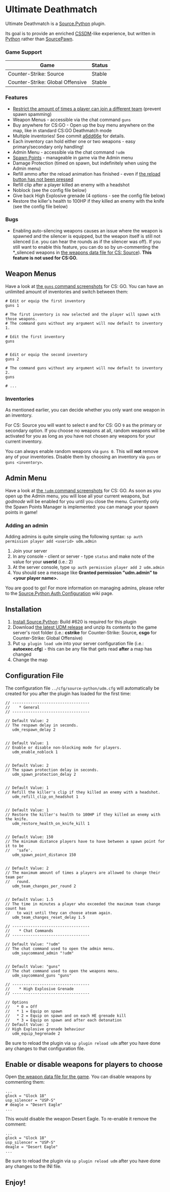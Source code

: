 # Ultimate Deathmatch
Ultimate Deathmatch is a [Source.Python](https://github.com/Source-Python-Dev-Team/Source.Python) plugin.

Its goal is to provide an enriched [CSSDM](http://www.bailopan.net/cssdm/)-like experience, but written in [Python](https://www.python.org/) rather than [SourcePawn](https://wiki.alliedmods.net/Introduction_to_SourcePawn).

### Game Support
| Game | Status |
| ---- | ------ |
| Counter-Strike: Source | Stable |
| Counter-Strike: Global Offensive | Stable |

### Features
* [Restrict the amount of times a player can join a different team](https://github.com/backraw/udm/commit/74b9bf689fab6c1e347a38a84715273871b2dfef) (prevent spawn spamming)
* Weapon Menus - accessible via the chat command ```guns```
* Buy anywhere for CS:GO - Open up the buy menu anywhere on the map, like in standard CS:GO Deathmatch mode
* Multiple inventories! See commit [a6dd66e](https://github.com/backraw/udm/commit/a6dd66e61a463d5ddd6c50ad8b49581eb6aa2d86) for details.
* Each inventory can hold either one or two weapons - easy primary/secondary only handling!
* Admin Menu - accessible via the chat command ```!udm```
* [Spawn Points](https://github.com/backraw/udm/tree/master/addons/source-python/data/plugins/udm/spawnpoints) - manageable in game via the Admin menu
* Damage Protection (timed on spawn, but indefinitely when using the Admin menu)
* Refill ammo after the reload animation has finished - even if [the reload button has not been pressed](https://github.com/backraw/udm/commit/19ea391fb6900a3d6497e7ea7b091bf1fea9ea76)
* Refill clip after a player killed an enemy with a headshot
* Noblock (see the config file below)
* Give back High Explosive grenade (4 options - see the config file below)
* Restore the killer's health to 100HP if they killed an enemy with the knife (see the config file below)

### Bugs
* Enabling auto-silencing weapons causes an issue where the weapon is spawned and the silencer is equipped,
but the weapon itself is still not silenced (i.e. you can hear the rounds as if the silencer was off).
If you still want to enable this feature, you can do so by un-commenting the *_silenced weapons in
[the weapons data file for CS: Source](https://github.com/backraw/udm/commit/2fe1219c6caeabcb23e611a215ef6024525aa9c4)).
**This feature is not used for CS:GO.**

## Weapon Menus
Have a look at [the ```guns``` command screenshots](https://github.com/backraw/udm/tree/master/screenshots/guns) for CS: GO. You can have an unlimited amount of
inventories and switch between them:

```
# Edit or equip the first inventory
guns 1

# The first inventory is now selected and the player will spawn with those weapons.
# The command guns without any argument will now default to inventory 1.

# Edit the first inventory
guns


# Edit or equip the second inventory
guns 2

# The command guns without any argument will now default to inventory 2.
guns

# ...
```

### Inventories
As mentioned earlier, you can decide whether you only want one weapon in an inventory.

For CS: Source you will want to select ```0``` and for CS: GO ```9``` as the primary or secondary option.
If you choose no weapons at all, random weapons will be activated for you as long as you have not
chosen any weapons for your current inventory.

You can always enable random weapons via ```guns 0```. This will **not** remove any of your inventories.
Disable them by choosing an inventory via ```guns``` or ```guns <inventory>```.

## Admin Menu
Have a look at [the ```!udm``` command screenshots](https://github.com/backraw/udm/tree/master/screenshots/admin) for CS: GO. As soon as you open up the Admin menu, you will lose all your current weapons, but *godmode* will be enabled for you
until you close the menu. Currently only the Spawn Points Manager is implemented: you can manage your spawn points in game!

### Adding an admin
Adding admins is quite simple using the following syntax: ```sp auth permission player add <userid> udm.admin```

1. Join your server
2. In any console - client or server - type ```status``` and make note of the value for your **userid** (i.e.: 2)
3. At the server console, type ```sp auth permission player add 2 udm.admin```
4. You should see a message like **Granted permission "udm.admin" to \<your player name\>.**

You are good to go! For more information on managing admins, please refer to the [Source.Python Auth Configuration](http://wiki.sourcepython.com/general/config-auth.html) wiki page.

## Installation
1. [Install Source.Python](http://wiki.sourcepython.com/general/installation.html): Build #620 is required for this plugin
2. Download [the latest UDM release](https://github.com/backraw/udm/releases/tag/v1.5.1) and unzip its contents to the game server's root folder (i.e.: **cstrike** for Counter-Strike: Source, **csgo** for Counter-Strike: Global Offensive)
3. Put ```sp plugin load udm``` into your server configuration file (i.e.: **autoexec.cfg**) - this can be any file that gets read **after** a map has changed
4. Change the map

## Configuration File
The configuration file ```../cfg/source-python/udm.cfg``` will automatically be created for you after the plugin has loaded for the first time:
```
// ----------------------------------
//    * General
// ----------------------------------

// Default Value: 2
// The respawn delay in seconds.
   udm_respawn_delay 2


// Default Value: 1
// Enable or disable non-blocking mode for players.
   udm_enable_noblock 1


// Default Value: 2
// The spawn protection delay in seconds.
   udm_spawn_protection_delay 2


// Default Value: 1
// Refill the killer's clip if they killed an enemy with a headshot.
   udm_refill_clip_on_headshot 1


// Default Value: 1
// Restore the killer's health to 100HP if they killed an enemy with the knife.
   udm_restore_health_on_knife_kill 1


// Default Value: 150
// The minimum distance players have to have between a spawn point for it to be
//   'safe'.
   udm_spawn_point_distance 150


// Default Value: 2
// The maximum amount of times a players are allowed to change their team per
//   round.
   udm_team_changes_per_round 2


// Default Value: 1.5
// The time in minutes a player who exceeded the maximum team change count has
//   to wait until they can choose ateam again.
   udm_team_changes_reset_delay 1.5

// ----------------------------------
//    * Chat Commands
// ----------------------------------

// Default Value: "!udm"
// The chat command used to open the admin menu.
   udm_saycommand_admin "!udm"


// Default Value: "guns"
// The chat command used to open the weapons menu.
   udm_saycommand_guns "guns"

// ----------------------------------
//    * High Explosive Grenade
// ----------------------------------

// Options
//   * 0 = Off
//   * 1 = Equip on spawn
//   * 2 = Equip on spawn and on each HE grenade kill
//   * 3 = Equip on spawn and after each detonation
// Default Value: 2
// High Explosive grenade behaviour
   udm_equip_hegrenade 2
```

Be sure to reload the plugin via ```sp plugin reload udm``` after you have done any changes to that configuration file.

## Enable or disable weapons for players to choose
Open [the weapon data file for the game](https://github.com/backraw/udm/tree/master/addons/source-python/data/plugins/udm/weapons).
You can disable weapons by commenting them:
```
...
glock = "Glock 18"
usp_silencer = "USP-S"
# deagle = "Desert Eagle"
...
```
This would disable the weapon Desert Eagle. To re-enable it remove the comment:
```
...
glock = "Glock 18"
usp_silencer = "USP-S"
deagle = "Desert Eagle"
...
```
Be sure to reload the plugin via ```sp plugin reload udm``` after you have done any changes to the INI file.

## Enjoy!
